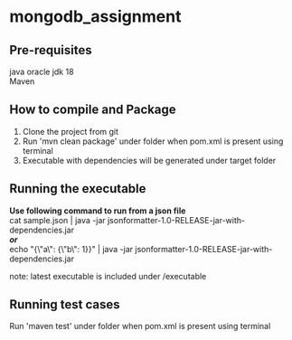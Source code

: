 # mongodb_assignment

## Pre-requisites  
java oracle jdk 18  
Maven 

## How to compile and Package</br>
1. Clone the project from git
2. Run 'mvn clean package' under folder when pom.xml is present using terminal
3. Executable with dependencies will be generated under target folder

## Running the executable</br>

**Use following command to run from a json file** </br>
cat sample.json | java -jar jsonformatter-1.0-RELEASE-jar-with-dependencies.jar  
***or***  
echo "{\\"a\\": {\\"b\\": 1}}" | java -jar jsonformatter-1.0-RELEASE-jar-with-dependencies.jar   

note: latest executable is included under /executable

## Running test cases</br>
Run 'maven test' under folder when pom.xml is present using terminal
